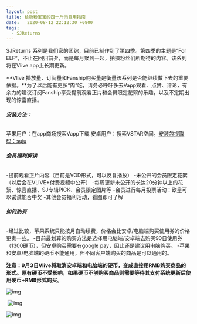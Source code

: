 ```yaml
---
layout: post
title: 给新粉宝宝的四十斤肉食用指南
date:   2020-08-12 22:12:30 +0800
tags:
  - SJReturns
---
```


SJReturns 系列是我们家的团综，目前已制作到了第四季。第四季的主题是“For ELF”，不止在回归前夕，而是每月聚到一起，拍摄粉丝们所期待的内容。该系列将在Vlive app上长期更新。

**Vlive 播放量、订阅量和Fanship购买量是衡量该系列是否能继续做下去的重要依据。**为了以后能有更多“肉”吃，请务必呼吁多去Vapp观看、点赞、评论，有余力的建议订阅Fanship享受提前观看正片和会员限定花絮的乐趣，以及不定期出现的惊喜直播。



###### **安装方法：**
苹果用户：在app商场搜索Vapp下载
安卓用户：搜索VSTAR空间。[安装包提取码：suju](https://pan.baidu.com/s/1pQXWUqrtl4-UBfHWzPcfnw)

###### **会员福利解读**
-提前观看正片内容（目前是VOD形式，可以反复播放）
-未公开的会员限定花絮（以后会在VLIVE+付费视频中公开）
-每周更新未公开的长达20分钟以上的花絮、惊喜直播、SJ专辑PICK、会员限定图片等
-会员进行每月投票活动：欧皇可以试试能否中奖
-其他会员福利活动，看图即可了解

###### **如何购买**
-经过比较，苹果系统只能按月自动续费，价格会比安卓/电脑端购买使用券的价格更贵一些。
-目前最划算的购买方法是选择用电脑端/安卓端去购买90日使用券（1300硬币），但安卓购买需要有google pay，因此还是建议用电脑购买。
-苹果和安卓/电脑端的硬币不能通用，但不同客户端购买的商品是可以通用的。

**注意：9月3日Vlive将取消安卓端和电脑端的硬币，变成直接用RMB购买商品的形式。原有硬币不受影响，如果硬币不够购买商品则需要等待其支付系统更新后使用硬币+RMB形式购买。**

![img](https://cdn.jsdelivr.net/gh/penglanxindong1106/pic/007ZZwvGly1geqkkhug3mj31gx0ttdtr.jpg)

​	![img](https://cdn.jsdelivr.net/gh/penglanxindong1106/pic/007ZZwvGly1geqkwwxbknj31fr0t618h.jpg)

![img](https://cdn.jsdelivr.net/gh/penglanxindong1106/pic/007ZZwvGly1ge8cw1xlnhj30xl0p8n4p.jpg)